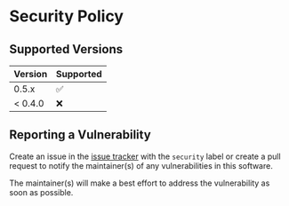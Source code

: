 # Security Policy

## Supported Versions

| Version | Supported          |
| ------- | ------------------ |
| 0.5.x   | :white_check_mark: |
| < 0.4.0 | :x:                |

## Reporting a Vulnerability

Create an issue in the [issue tracker]() with the `security` label or create a pull request to notify the maintainer(s) of any vulnerabilities in this software.

The maintainer(s) will make a best effort to address the vulnerability as soon as possible.
